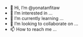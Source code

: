 - 👋 Hi, I’m @yonatanfitaw
- 👀 I’m interested in ...
- 🌱 I’m currently learning ...
- 💞️ I’m looking to collaborate on ...
- 📫 How to reach me ...

<!---
yonatanfitaw/yonatanfitaw is a ✨ special ✨ repository because its `README.md` (this file) appears on your GitHub profile.
You can click the Preview link to take a look at your changes.
--->
